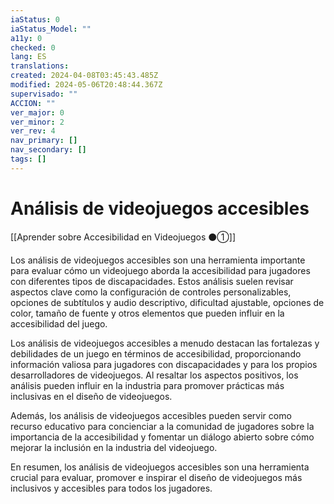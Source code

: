 ```yaml
---
iaStatus: 0
iaStatus_Model: ""
a11y: 0
checked: 0
lang: ES
translations: 
created: 2024-04-08T03:45:43.485Z
modified: 2024-05-06T20:48:44.367Z
supervisado: ""
ACCION: ""
ver_major: 0
ver_minor: 2
ver_rev: 4
nav_primary: []
nav_secondary: []
tags: []
---
```

# Análisis de videojuegos accesibles

[[Aprender sobre Accesibilidad en Videojuegos ⚫①]]

Los análisis de videojuegos accesibles son una herramienta importante para evaluar cómo un videojuego aborda la accesibilidad para jugadores con diferentes tipos de discapacidades. Estos análisis suelen revisar aspectos clave como la configuración de controles personalizables, opciones de subtítulos y audio descriptivo, dificultad ajustable, opciones de color, tamaño de fuente y otros elementos que pueden influir en la accesibilidad del juego.

Los análisis de videojuegos accesibles a menudo destacan las fortalezas y debilidades de un juego en términos de accesibilidad, proporcionando información valiosa para jugadores con discapacidades y para los propios desarrolladores de videojuegos. Al resaltar los aspectos positivos, los análisis pueden influir en la industria para promover prácticas más inclusivas en el diseño de videojuegos.

Además, los análisis de videojuegos accesibles pueden servir como recurso educativo para concienciar a la comunidad de jugadores sobre la importancia de la accesibilidad y fomentar un diálogo abierto sobre cómo mejorar la inclusión en la industria del videojuego.

En resumen, los análisis de videojuegos accesibles son una herramienta crucial para evaluar, promover e inspirar el diseño de videojuegos más inclusivos y accesibles para todos los jugadores.
